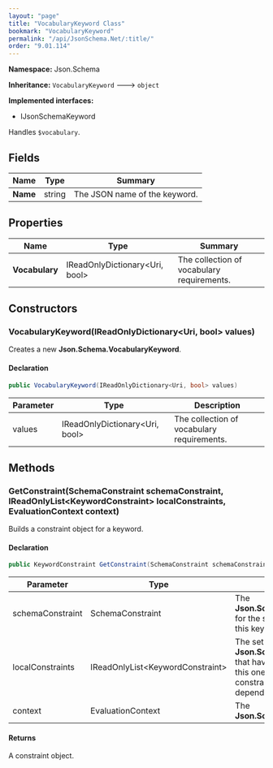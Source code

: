 ```yaml
---
layout: "page"
title: "VocabularyKeyword Class"
bookmark: "VocabularyKeyword"
permalink: "/api/JsonSchema.Net/:title/"
order: "9.01.114"
---
```

**Namespace:** Json.Schema

**Inheritance:**
`VocabularyKeyword`
 🡒 
`object`

**Implemented interfaces:**

- IJsonSchemaKeyword

Handles `$vocabulary`.

## Fields

| Name | Type | Summary |
|---|---|---|
| **Name** | string | The JSON name of the keyword. |

## Properties

| Name | Type | Summary |
|---|---|---|
| **Vocabulary** | IReadOnlyDictionary\<Uri, bool\> | The collection of vocabulary requirements. |

## Constructors

### VocabularyKeyword(IReadOnlyDictionary\<Uri, bool\> values)

Creates a new **Json.Schema.VocabularyKeyword**.

#### Declaration

```c#
public VocabularyKeyword(IReadOnlyDictionary<Uri, bool> values)
```

| Parameter | Type | Description |
|---|---|---|
| values | IReadOnlyDictionary\<Uri, bool\> | The collection of vocabulary requirements. |


## Methods

### GetConstraint(SchemaConstraint schemaConstraint, IReadOnlyList\<KeywordConstraint\> localConstraints, EvaluationContext context)

Builds a constraint object for a keyword.

#### Declaration

```c#
public KeywordConstraint GetConstraint(SchemaConstraint schemaConstraint, IReadOnlyList<KeywordConstraint> localConstraints, EvaluationContext context)
```

| Parameter | Type | Description |
|---|---|---|
| schemaConstraint | SchemaConstraint | The **Json.Schema.SchemaConstraint** for the schema object that houses this keyword. |
| localConstraints | IReadOnlyList\<KeywordConstraint\> | The set of other **Json.Schema.KeywordConstraint**s that have been processed prior to this one. Will contain the constraints for keyword dependencies. |
| context | EvaluationContext | The **Json.Schema.EvaluationContext**. |


#### Returns

A constraint object.

